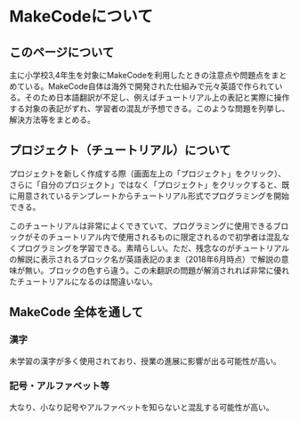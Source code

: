 # MakeCodeについて

## このページについて

主に小学校3,4年生を対象にMakeCodeを利用したときの注意点や問題点をまとめている。MakeCode自体は海外で開発された仕組みで元々英語で作られている。そのため日本語翻訳が不足し、例えばチュートリアル上の表記と実際に操作する対象の表記がずれ、学習者の混乱が予想できる。このような問題を列挙し、解決方法等をまとめる。

## プロジェクト（チュートリアル）について

プロジェクトを新しく作成する際（画面左上の「プロジェクト」をクリック）、さらに「自分のプロジェクト」ではなく「プロジェクト」をクリックすると、既に用意されているテンプレートからチュートリアル形式でプログラミングを開始できる。

このチュートリアルは非常によくできていて、プログラミングに使用できるブロックがそのチュートリアル内で使用されるものに限定されるので初学者は混乱なくプログラミングを学習できる。素晴らしい。ただ、残念なのがチュートリアルの解説に表示されるブロック名が英語表記のまま（2018年6月時点）で解説の意味が無い。ブロックの色すら違う。この未翻訳の問題が解消されれば非常に優れたチュートリアルになるのは間違いない。

## MakeCode 全体を通して

### 漢字

未学習の漢字が多く使用されており、授業の進展に影響が出る可能性が高い。

### 記号・アルファベット等

大なり、小なり記号やアルファベットを知らないと混乱する可能性が高い。



